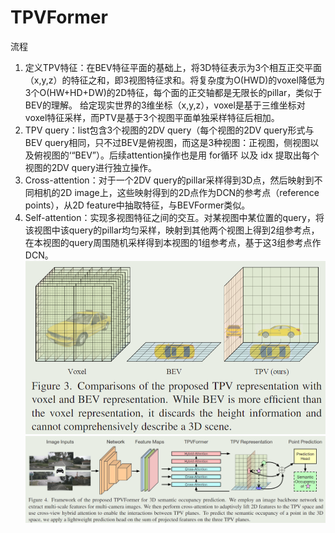 # TPVFormer   
流程   
1. 定义TPV特征：在BEV特征平面的基础上，将3D特征表示为3个相互正交平面（x,y,z）的特征之和，即3视图特征求和。将复杂度为O(HWD)的voxel降低为3个O(HW+HD+DW)的2D特征，每个面的正交轴都是无限长的pillar，类似于BEV的理解。
给定现实世界的3维坐标（x,y,z），voxel是基于三维坐标对voxel特征采样，而PTV是基于3个视图平面单独采样特征后相加。   
2. TPV query：list包含3个视图的2DV query（每个视图的2DV query形式与BEV query相同，只不过BEV是俯视图，而这是3种视图：正视图，侧视图以及俯视图的‘“BEV”）。后续attention操作也是用 for循环 以及 idx 提取出每个视图的2DV query进行独立操作。   
3. Cross-attention：对于一个2DV query的pillar采样得到3D点，然后映射到不同相机的2D image上，这些映射得到的2D点作为DCN的参考点（reference points），从2D feature中抽取特征，与BEVFormer类似。   
4. Self-attention：实现多视图特征之间的交互。对某视图中某位置的query，将该视图中该query的pillar均匀采样，映射到其他两个视图上得到2组参考点，在本视图的query周围随机采样得到本视图的1组参考点，基于这3组参考点作DCN。   
![image.png](files/image_0.png)    
![image.png](files/image_m.png)    
